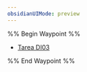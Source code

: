 ```yaml
---
obsidianUIMode: preview
---
```

%% Begin Waypoint %%
- [Tarea DI03](./Tarea%20DI03.md)

%% End Waypoint %%